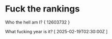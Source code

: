 # Fuck the rankings

Who the hell am I?
{ 12603732 }

What fucking year is it?
[ 2025-02-19T02:30:00Z ]
